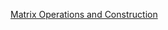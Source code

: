 [Matrix Operations and Construction](https://medium.com/@prs23/matrix-operations-and-construction-f7b1fa3835b4)

